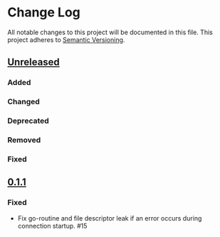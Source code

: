 # Change Log
All notable changes to this project will be documented in this file.
This project adheres to [Semantic Versioning](http://semver.org/).

## [Unreleased]

### Added

### Changed

### Deprecated

### Removed

### Fixed

## [0.1.1]

### Fixed

- Fix go-routine and file descriptor leak if an error occurs during connection startup. #15

[Unreleased]: https://github.com/elastic/go-concert/compare/v0.1.1...HEAD
[0.1.1]: https://github.com/elastic/go-concert/compare/v0.1.0...v0.1.1
